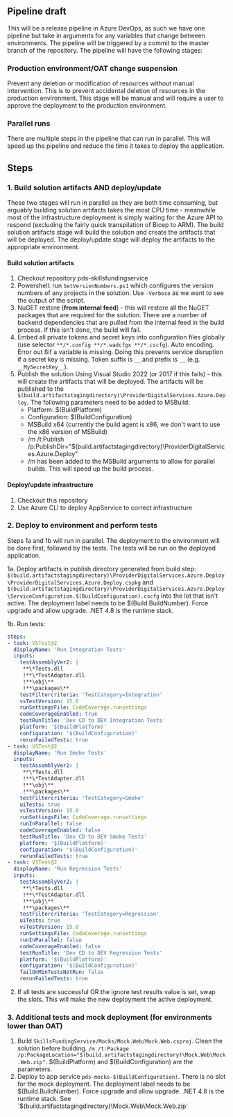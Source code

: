 ## Pipeline draft
This will be a release pipeline in Azure DevOps, as such we have one pipeline but take in arguments for any variables that change between environments. The pipeline will be triggered by a commit to the master branch of the repository. The pipeline will have the following stages:

### Production environment/OAT change suspension
Prevent any deletion or modification of resources without manual intervention. This is to prevent accidental deletion of resources in the production environment. This stage will be manual and will require a user to approve the deployment to the production environment.

### Parallel runs
There are multiple steps in the pipeline that can run in parallel. This will speed up the pipeline and reduce the time it takes to deploy the application.

## Steps

### 1. Build solution artifacts AND deploy/update 
These two stages will run in parallel as they are both time consuming, but arguably building solution artifacts takes the most CPU time - meanwhile most of the infrastructure deployment is simply waiting for the Azure API to respond (excluding the fairly quick transpilation of Bicep to ARM). The build solution artifacts stage will build the solution and create the artifacts that will be deployed. The deploy/update stage will deploy the artifacts to the appropriate environment.

#### Build solution artifacts
1. Checkout repository pds-skillsfundingservice
2. Powershell: run `SetVersionNumbers.ps1` which configures the version numbers of any projects in the solution. Use `-Verbose` as we want to see the output of the script.
3. NuGET restore (**from internal feed**) - this will restore all the NuGET packages that are required for the solution. There are a number of backend dependencies that are pulled from the internal feed in the build process. If this isn't done, the build will fail.
4. Embed all private tokens and secret keys into configuration files globally (use selector `**/*.config **/*.wadcfgx **/*.cscfg`). Auto encoding. Error out ßif a variable is missing. Doing this prevents service disruption if a secret key is missing. Token suffix is `__` and prefix is `__` (e.g. `__MySecretKey__`).
5. Publish the solution Using Visual Studio 2022 (or 2017 if this fails) - this will create the artifacts that will be deployed. The artifacts will be published to the `$(build.artifactstagingdirectory)\ProviderDigitalServices.Azure.Deploy`. The following parameters need to be added to MSBuild:
    * Platform: $(BuildPlatform) 
    * Configuration: $(BuildConfiguration)
    * MSBuild x64 (currently the build agent is x86, we don't want to use the x86 version of MSBuild)
    * /m /t:Publish /p:PublishDir="$(build.artifactstagingdirectory)\ProviderDigitalServices.Azure.Deploy"
    * /m has been added to the MSBuild arguments to allow for parallel builds. This will speed up the build process.

#### Deploy/update infrastructure
1. Checkout this repository
2. Use Azure CLI to deploy AppService to correct infrastructure

### 2. Deploy to environment and perform tests
Steps 1a and 1b will run in parallel. The deployment to the environment will be done first, followed by the tests. The tests will be run on the deployed application.  

1a. Deploy artifacts in publish directory generated from build step: `$(build.artifactstagingdirectory)\ProviderDigitalServices.Azure.Deploy\ProviderDigitalServices.Azure.Deploy.cspkg` and `$(build.artifactstagingdirectory)\ProviderDigitalServices.Azure.Deploy\ServiceConfiguration.$(BuildConfiguration).cscfg` into the lot that isn't active. The deployment label needs to be $(Build.BuildNumber). Force upgrade and allow upgrade. .NET 4.8 is the runtime stack.  

1b. Run tests:
```yaml
steps:
- task: VSTest@2
  displayName: 'Run Integration Tests'
  inputs:
    testAssemblyVer2: |
     **\*Tests.dll
     !**\*TestAdapter.dll
     !**\obj\**
     !**\packages\**
    testFiltercriteria: 'TestCategory=Integration'
    vsTestVersion: 15.0
    runSettingsFile: CodeCoverage.runsettings
    codeCoverageEnabled: true
    testRunTitle: 'Dev CD to DEV Integration Tests'
    platform: '$(BuildPlatform)'
    configuration: '$(BuildConfiguration)'
    rerunFailedTests: true
- task: VSTest@2
  displayName: 'Run Smoke Tests'
  inputs:
    testAssemblyVer2: |
     **\*Tests.dll
     !**\*TestAdapter.dll
     !**\obj\**
     !**\packages\**
    testFiltercriteria: 'TestCategory=Smoke'
    uiTests: true
    vsTestVersion: 15.0
    runSettingsFile: CodeCoverage.runsettings
    runInParallel: false
    codeCoverageEnabled: false
    testRunTitle: 'Dev CD to DEV Smoke Tests'
    platform: '$(BuildPlatform)'
    configuration: '$(BuildConfiguration)'
    rerunFailedTests: true
- task: VSTest@2
  displayName: 'Run Regression Tests'
  inputs:
    testAssemblyVer2: |
     **\*Tests.dll
     !**\*TestAdapter.dll
     !**\obj\**
     !**\packages\**
    testFiltercriteria: 'TestCategory=Regression'
    uiTests: true
    vsTestVersion: 15.0
    runSettingsFile: CodeCoverage.runsettings
    runInParallel: false
    codeCoverageEnabled: false
    testRunTitle: 'Dev CD to DEV Regression Tests'
    platform: '$(BuildPlatform)'
    configuration: '$(BuildConfiguration)'
    failOnMinTestsNotRun: false
    rerunFailedTests: true
```

2. If all tests are successful OR the ignore test results value is set, swap the slots. This will make the new deployment the active deployment. 

### 3. Additional tests and mock deployment (for environments lower than OAT)
1. Build `SkillsFundingService/Mocks/Mock.Web/Mock.Web.csproj`. Clean the solution before building. `/m /t:Package /p:PackageLocation="$(build.artifactstagingdirectory)\Mock.Web\Mock.Web.zip"`. $(BuildPlatform) and $(BuildConfiguration) are the parameters.
2. Deploy to app service `pds-mocks-$(BuildConfiguration)`. There is no slot for the mock deployment. The deployment label needs to be $(Build.BuildNumber). Force upgrade and allow upgrade. .NET 4.8 is the runtime stack. See `$(build.artifactstagingdirectory)\Mock.Web\Mock.Web.zip`

